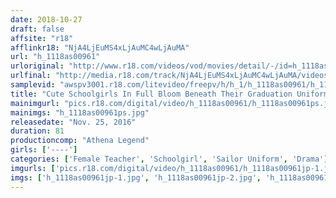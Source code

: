 ```yaml
---
date: 2018-10-27
draft: false
affsite: "r18"
afflinkr18: "NjA4LjEuMS4xLjAuMC4wLjAuMA"
url: "h_1118as00961"
urloriginal: "http://www.r18.com/videos/vod/movies/detail/-/id=h_1118as00961"
urlfinal: "http://media.r18.com/track/NjA4LjEuMS4xLjAuMC4wLjAuMA/videos/vod/movies/detail/-/id=h_1118as00961"
samplevid: "awspv3001.r18.com/litevideo/freepv/h/h_1/h_1118as00961/h_1118as00961_dmb_s.mp4"
title: "Cute Schoolgirls In Full Bloom Beneath Their Graduation Uniforms and Beautiful Female Teachers: So Wet They're Drowning!"
mainimgurl: "pics.r18.com/digital/video/h_1118as00961/h_1118as00961ps.jpg"
mainimgs: "h_1118as00961ps.jpg"
releasedate: "Nov. 25, 2016"
duration: 81
productioncomp: "Athena Legend"
girls: ['----']
categories: ['Female Teacher', 'Schoolgirl', 'Sailor Uniform', 'Drama']
imgurls: ['pics.r18.com/digital/video/h_1118as00961/h_1118as00961jp-1.jpg', 'pics.r18.com/digital/video/h_1118as00961/h_1118as00961jp-2.jpg', 'pics.r18.com/digital/video/h_1118as00961/h_1118as00961jp-3.jpg', 'pics.r18.com/digital/video/h_1118as00961/h_1118as00961jp-4.jpg', 'pics.r18.com/digital/video/h_1118as00961/h_1118as00961jp-5.jpg', 'pics.r18.com/digital/video/h_1118as00961/h_1118as00961jp-6.jpg', 'pics.r18.com/digital/video/h_1118as00961/h_1118as00961jp-7.jpg', 'pics.r18.com/digital/video/h_1118as00961/h_1118as00961jp-8.jpg', 'pics.r18.com/digital/video/h_1118as00961/h_1118as00961jp-9.jpg', 'pics.r18.com/digital/video/h_1118as00961/h_1118as00961jp-10.jpg', 'pics.r18.com/digital/video/h_1118as00961/h_1118as00961jp-11.jpg', 'pics.r18.com/digital/video/h_1118as00961/h_1118as00961jp-12.jpg', 'pics.r18.com/digital/video/h_1118as00961/h_1118as00961jp-13.jpg', 'pics.r18.com/digital/video/h_1118as00961/h_1118as00961jp-14.jpg', 'pics.r18.com/digital/video/h_1118as00961/h_1118as00961jp-15.jpg', 'pics.r18.com/digital/video/h_1118as00961/h_1118as00961jp-16.jpg', 'pics.r18.com/digital/video/h_1118as00961/h_1118as00961jp-17.jpg', 'pics.r18.com/digital/video/h_1118as00961/h_1118as00961jp-18.jpg', 'pics.r18.com/digital/video/h_1118as00961/h_1118as00961jp-19.jpg', 'pics.r18.com/digital/video/h_1118as00961/h_1118as00961jp-20.jpg']
imgs: ['h_1118as00961jp-1.jpg', 'h_1118as00961jp-2.jpg', 'h_1118as00961jp-3.jpg', 'h_1118as00961jp-4.jpg', 'h_1118as00961jp-5.jpg', 'h_1118as00961jp-6.jpg', 'h_1118as00961jp-7.jpg', 'h_1118as00961jp-8.jpg', 'h_1118as00961jp-9.jpg', 'h_1118as00961jp-10.jpg', 'h_1118as00961jp-11.jpg', 'h_1118as00961jp-12.jpg', 'h_1118as00961jp-13.jpg', 'h_1118as00961jp-14.jpg', 'h_1118as00961jp-15.jpg', 'h_1118as00961jp-16.jpg', 'h_1118as00961jp-17.jpg', 'h_1118as00961jp-18.jpg', 'h_1118as00961jp-19.jpg', 'h_1118as00961jp-20.jpg']
---
```

